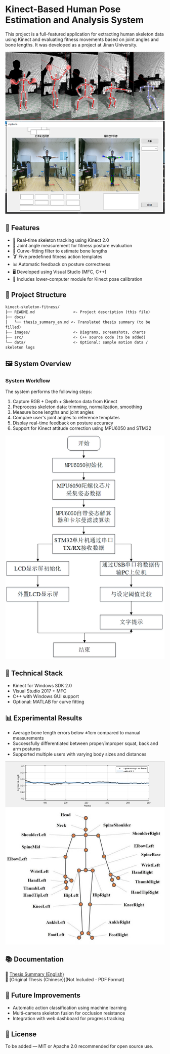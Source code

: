 # Kinect-Based Human Pose Estimation and Analysis System

This project is a full-featured application for extracting human skeleton data using Kinect and evaluating fitness movements based on joint angles and bone lengths. It was developed as a  project at Jinan University.

![System Architecture](images/system-architecture.png)
![Software Interface](images/software-interface.png)

## 📌 Features

- 🎯 Real-time skeleton tracking using Kinect 2.0
- 📐 Joint angle measurement for fitness posture evaluation
- 🧠 Curve-fitting filter to estimate bone lengths
- 🏋️ Five predefined fitness action templates
- 📊 Automatic feedback on posture correctness
- 🖥️ Developed using Visual Studio (MFC, C++)
- 🔧 Includes lower-computer module for Kinect pose calibration

## 📁 Project Structure

```
kinect-skeleton-fitness/
├── README.md                 <- Project description (this file)
├── docs/
│   └── thesis_summary_en.md <- Translated thesis summary (to be filled)
├── images/                   <- Diagrams, screenshots, charts
├── src/                      <- C++ source code (to be added)
└── data/                     <- Optional: sample motion data / skeleton logs
```

## 🖼️ System Overview

### System Workflow
The system performs the following steps:
1. Capture RGB + Depth + Skeleton data from Kinect
2. Preprocess skeleton data: trimming, normalization, smoothing
3. Measure bone lengths and joint angles
4. Compare user's joint angles to reference templates
5. Display real-time feedback on posture accuracy
6. Support for Kinect attitude correction using MPU6050 and STM32

![Workflow](images/workflow.png)

## 🔧 Technical Stack

- Kinect for Windows SDK 2.0
- Visual Studio 2017 + MFC
- C++ with Windows GUI support
- Optional: MATLAB for curve fitting

## 📊 Experimental Results

- Average bone length errors below ±1cm compared to manual measurements
- Successfully differentiated between proper/improper squat, back and arm postures
- Supported multiple users with varying body sizes and distances

![Bone Length Accuracy](images/bone-length-analysis.png)
![Posture Evaluation](images/posture-evaluation-example.png)

## 📚 Documentation

📄 [Thesis Summary (English)](docs/thesis_summary_en.md)  
📄 [Original Thesis (Chinese)](Not Included - PDF Format)

## 🚀 Future Improvements

- Automatic action classification using machine learning
- Multi-camera skeleton fusion for occlusion resistance
- Integration with web dashboard for progress tracking

## 📝 License

To be added — MIT or Apache 2.0 recommended for open source use.
